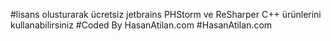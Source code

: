 #lisans olusturarak ücretsiz jetbrains PHStorm ve ReSharper C++ ürünlerini kullanabilirsiniz
#Coded By HasanAtilan.com
#HasanAtilan.com
